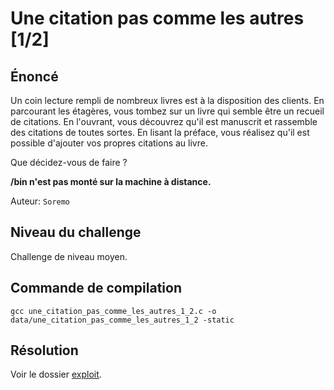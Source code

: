# Une citation pas comme les autres [1/2]

## Énoncé

Un coin lecture rempli de nombreux livres est à la disposition des clients. En parcourant les étagères, vous tombez sur un livre qui semble être un recueil de citations. En l'ouvrant, vous découvrez qu'il est manuscrit et rassemble des citations de toutes sortes. En lisant la préface, vous réalisez qu'il est possible d'ajouter vos propres citations au livre. 

Que décidez-vous de faire ?

**/bin n'est pas monté sur la machine à distance.**

Auteur: `Soremo`

## Niveau du challenge

Challenge de niveau moyen.

## Commande de compilation

`gcc une_citation_pas_comme_les_autres_1_2.c -o data/une_citation_pas_comme_les_autres_1_2 -static`

## Résolution

Voir le dossier [exploit](exploit).
